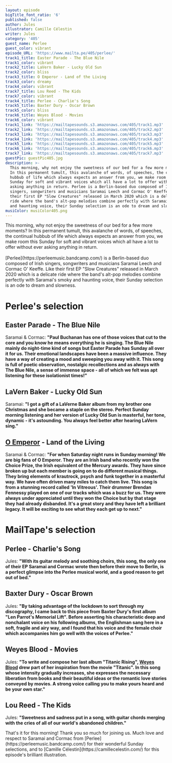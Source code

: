 ```yaml
---
layout: episode
bigTitle_font_ratio: '6'
published: false
author: Jules
illustrator: Camille Célestin
writer: Jules
category: '405'
guest_name: Perlee
guest_color: vibrant
episode_URL: 'https://www.mailta.pe/405/perlee/'
track1_title: Easter Parade - The Blue Nile
track1_color: vibrant
track2_title: LaVern Baker - Lucky Old Sun
track2_color: bliss
track3_title: O Emperor - Land of the Living
track3_color: dreamy
track4_color: vibrant
track7_title: Lou Reed - The Kids
track7_color: vibrant
track4_title: Perlee - Charlie's Song
track5_title: Baxter Dury - Oscar Brown
track5_color: bliss
track6_title: Weyes Blood - Movies
track6_color: vibrant
track1_link: 'https://mailtapesounds.s3.amazonaws.com/405/track1.mp3'
track2_link: 'https://mailtapesounds.s3.amazonaws.com/405/track2.mp3'
track3_link: 'https://mailtapesounds.s3.amazonaws.com/405/track3.mp3'
track4_link: 'https://mailtapesounds.s3.amazonaws.com/405/track4.mp3'
track5_link: 'https://mailtapesounds.s3.amazonaws.com/405/track5.mp3'
track6_link: 'https://mailtapesounds.s3.amazonaws.com/405/track6.mp3'
track7_link: 'https://mailtapesounds.s3.amazonaws.com/405/track7.mp3'
guestPic: guestPic405.jpg
description: >-
  This morning, why not enjoy the sweetness of our bed for a few more moments?
  In this permanent tumult, this avalanche of words, of speeches, the continual
  hubbub of life which always expects an answer from you, we make room this
  Sunday for soft and vibrant voices which all have a lot to offer without ever
  asking anything in return. Perlee is a Berlin-based duo composed of Irish
  singers, songwriters and musicians Saramai Leech and Cormac O' Keeffe. Like
  their first EP "Slow Creatures" released in March 2020 which is a delicate
  ride where the band's alt-pop melodies combine perfectly with Saramai's smoky
  and haunting voice, their Sunday selection is an ode to dream and slowness.
musiColor: musiColor405.png
---
```

<p id="introduction"> This morning, why not enjoy the sweetness of our bed for a few more moments? In this permanent tumult, this avalanche of words, of speeches, the continual hubbub of life which always expects an answer from you, we make room this Sunday for soft and vibrant voices which all have a lot to offer without ever asking anything in return.
<br><br>
[Perlee](https://perleemusic.bandcamp.com/) is a Berlin-based duo composed of Irish singers, songwriters and musicians Saramai Leech and Cormac O' Keeffe. Like their first EP "Slow Creatures" released in March 2020 which is a delicate ride where the band's alt-pop melodies combine perfectly with Saramai's smoky and haunting voice, their Sunday selection is an ode to dream and slowness.
</p>


# Perlee's selection

## Easter Parade - The Blue Nile
Saramai & Cormac: **"**Paul Buchanan has one of those voices that cut to the core and you know he means everything he is singing. The Blue Nile mainly do night-time kind of songs but Easter Parade has Sunday all over it for us. Their emotional landscapes have been a massive influence. They have a way of creating a mood and sweeping you away with it. This song is full of poetic observation, nostalgic recollections and as always with The Blue Nile, a sense of immense space - all of which we felt was apt listening for these isolationist times!**"**

## LaVern Baker - Lucky Old Sun
Saramai: **"**I got a gift of a LaVerne Baker album from my brother one Christmas and she became a staple on the stereo. Perfect Sunday morning listening and her version of Lucky Old Sun is masterful, her tone, dynamic - it's astounding. You always feel better after hearing LaVern sing.**"**

## [O Emperor](https://oemperor.bandcamp.com/) - Land of the Living
Saramai & Cormac: **"**For when Saturday night runs in Sunday morning! We are big fans of O Emperor. They are an Irish band who recently won the Choice Prize, the Irish equivalent of the Mercury awards. They have since broken up but each member is going on to do different musical things. They bring elements of krautrock, psych and funk together in a masterful way. We have often driven many miles to catch them live. This song is from a stunning record called 'In Vitreous'. Their drummer Brendan Fennessy played on one of our tracks which was a buzz for us. They were always under appreciated until they won the Choice but by that stage they had already disbanded. It's a great story and they have left a brilliant legacy. It will be exciting to see what they each get up to next.**"**


# MailTape's selection

## Perlee - Charlie's Song
Jules: **"**With its guitar melody and soothing choirs, this song, the only one of their EP Saramai and Cormac wrote then before their move to Berlin, is a perfect glimpse into the Perlee musical world, and a good reason to get out of bed.**"**

## Baxter Dury - Oscar Brown
Jules: **"**By taking advantage of the lockdown to sort through my discography, I came back to this piece from Baxter Dury's first album "Len Parrot's Memorial Lift". Before asserting his characteristic deep and nonchalant voice on his following albums, the Englishman sang here in a soft, fragile and airy way, and I found that his voice and the female choir which accompanies him go well with the voices of Perlee.**"**

## Weyes Blood - Movies
Jules: **"**To write and compose her last album "Titanic Rising", [Weyes Blood](https://weyesblood.bandcamp.com/) drew part of her inspiration from the movie "Titanic". In this song whose intensity gradually increases, she expresses the necessary liberation from books and their beautiful ideas or the romantic love stories conveyed by movies. A strong voice calling you to make yours heard and be your own star.**"**

## Lou Reed - The Kids
Jules: **"**Sweetness and sadness put in a song, with guitar chords merging with the cries of all of our world's abandoned children.**"**


<p id="outroduction">That's it for this morning! Thank you so much for joining us. Much love and respect to Saramai and Cormac from [Perlee](https://perleemusic.bandcamp.com/) for their wonderful Sunday selections, and to [Camille Célestin](https://camillecelestin.com/) for this episode's brilliant illustration.</p>
